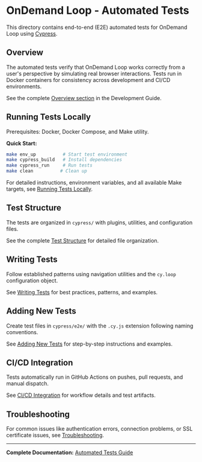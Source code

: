 # OnDemand Loop - Automated Tests

This directory contains end-to-end (E2E) automated tests for OnDemand Loop using [Cypress](https://cypress.io).

## Overview

The automated tests verify that OnDemand Loop works correctly from a user's perspective by simulating real browser interactions. Tests run in Docker containers for consistency across development and CI/CD environments.

See the complete [Overview section](https://iqss.github.io/ondemand-loop/development_guide/automated_tests/#overview) in the Development Guide.

## Running Tests Locally

Prerequisites: Docker, Docker Compose, and Make utility.

**Quick Start:**
```bash
make env_up          # Start test environment
make cypress_build   # Install dependencies  
make cypress_run     # Run tests
make clean          # Clean up
```

For detailed instructions, environment variables, and all available Make targets, see [Running Tests Locally](https://iqss.github.io/ondemand-loop/development_guide/automated_tests/#running-tests-locally).

## Test Structure

The tests are organized in `cypress/` with plugins, utilities, and configuration files.

See the complete [Test Structure](https://iqss.github.io/ondemand-loop/development_guide/automated_tests/#test-structure) for detailed file organization.

## Writing Tests

Follow established patterns using navigation utilities and the `cy.loop` configuration object.

See [Writing Tests](https://iqss.github.io/ondemand-loop/development_guide/automated_tests/#writing-tests) for best practices, patterns, and examples.

## Adding New Tests

Create test files in `cypress/e2e/` with the `.cy.js` extension following naming conventions.

See [Adding New Tests](https://iqss.github.io/ondemand-loop/development_guide/automated_tests/#adding-new-tests) for step-by-step instructions and examples.

## CI/CD Integration

Tests automatically run in GitHub Actions on pushes, pull requests, and manual dispatch.

See [CI/CD Integration](https://iqss.github.io/ondemand-loop/development_guide/automated_tests/#cicd-integration) for workflow details and test artifacts.

## Troubleshooting

For common issues like authentication errors, connection problems, or SSL certificate issues, see [Troubleshooting](https://iqss.github.io/ondemand-loop/development_guide/automated_tests/#troubleshooting).

---

**Complete Documentation:** [Automated Tests Guide](https://iqss.github.io/ondemand-loop/development_guide/automated_tests/)